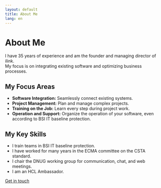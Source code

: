 ```yaml
---
layout: default
title: About Me
lang: en
---
```


# About Me

I have 35 years of experience and am the founder and managing director of ilink.  
My focus is on integrating existing software and optimizing business processes.

## My Focus Areas
- **Software Integration:** Seamlessly connect existing systems.
- **Project Management:** Plan and manage complex projects.
- **Training on the Job:** Learn every step during project work.
- **Operation and Support:** Organize the operation of your software, even according to BSI IT baseline protection.

## My Key Skills
- I train teams in BSI IT baseline protection.
- I have worked for many years in the ECMA committee on the CSTA standard.
- I chair the DNUG working group for communication, chat, and web meetings.
- I am an HCL Ambassador.

[Get in touch](/en/contact)
